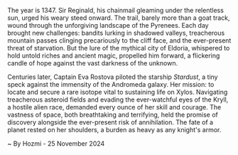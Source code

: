 
The year is 1347.  Sir Reginald, his chainmail gleaming under the relentless sun, urged his weary steed onward.  The trail, barely more than a goat track, wound through the unforgiving landscape of the Pyrenees.  Each day brought new challenges: bandits lurking in shadowed valleys, treacherous mountain passes clinging precariously to the cliff face, and the ever-present threat of starvation.  But the lure of the mythical city of Eldoria, whispered to hold untold riches and ancient magic, propelled him forward, a flickering candle of hope against the vast darkness of the unknown.

Centuries later, Captain Eva Rostova piloted the starship *Stardust*, a tiny speck against the immensity of the Andromeda galaxy.  Her mission: to locate and secure a rare isotope vital to sustaining life on Xylos.  Navigating treacherous asteroid fields and evading the ever-watchful eyes of the Kryll, a hostile alien race, demanded every ounce of her skill and courage.  The vastness of space, both breathtaking and terrifying, held the promise of discovery alongside the ever-present risk of annihilation.  The fate of a planet rested on her shoulders, a burden as heavy as any knight's armor.

~ By Hozmi - 25 November 2024
